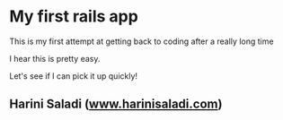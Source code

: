 # My first rails app

This is my first attempt at getting back to coding after a really long time

I hear this is pretty easy. 

Let's see if I can pick it up quickly!

## Harini Saladi (www.harinisaladi.com)